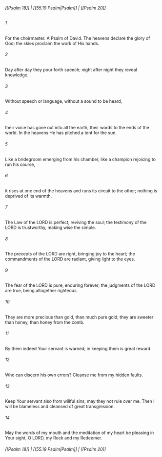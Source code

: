 
###### [[Psalm 18]] | [[55.19 Psalm|Psalm]] | [[Psalm 20]]

###### 1
For the choirmaster. A Psalm of David. The heavens declare the glory of God; the skies proclaim the work of His hands.
###### 2
Day after day they pour forth speech; night after night they reveal knowledge.
###### 3
Without speech or language, without a sound to be heard,
###### 4
their voice has gone out into all the earth, their words to the ends of the world. In the heavens He has pitched a tent for the sun.
###### 5
Like a bridegroom emerging from his chamber, like a champion rejoicing to run his course,
###### 6
it rises at one end of the heavens and runs its circuit to the other; nothing is deprived of its warmth.
###### 7
The Law of the LORD is perfect, reviving the soul; the testimony of the LORD is trustworthy, making wise the simple.
###### 8
The precepts of the LORD are right, bringing joy to the heart; the commandments of the LORD are radiant, giving light to the eyes.
###### 9
The fear of the LORD is pure, enduring forever; the judgments of the LORD are true, being altogether righteous.
###### 10
They are more precious than gold, than much pure gold; they are sweeter than honey, than honey from the comb.
###### 11
By them indeed Your servant is warned; in keeping them is great reward.
###### 12
Who can discern his own errors? Cleanse me from my hidden faults.
###### 13
Keep Your servant also from willful sins; may they not rule over me. Then I will be blameless and cleansed of great transgression.
###### 14
May the words of my mouth and the meditation of my heart be pleasing in Your sight, O LORD, my Rock and my Redeemer.

###### [[Psalm 18]] | [[55.19 Psalm|Psalm]] | [[Psalm 20]]
